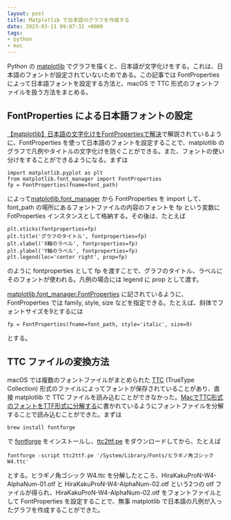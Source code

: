 ```yaml
---
layout: post
title: Matplotlib で日本語のグラフを作成する
date: 2023-03-11 09:07:31 +0000
tags:
- python
- mac
---
```

Python の [matplotlib](https://matplotlib.org/) でグラフを描くと、日本語が文字化けをする。これは、日本語のフォントが設定されていないためである。この記事では FontProperties によって日本語フォントを設定する方法と、macOS で TTC 形式のフォントファイルを扱う方法をまとめる。

## FontProperties による日本語フォントの設定

[【matplotlib】日本語の文字化けをFontPropertiesで解決](https://self-development.info/%E3%80%90matplotlib%E3%80%91%E6%97%A5%E6%9C%AC%E8%AA%9E%E3%81%AE%E6%96%87%E5%AD%97%E5%8C%96%E3%81%91%E3%82%92fontproperties%E3%81%A7%E8%A7%A3%E6%B1%BA/)で解説されているように、FontProperties を使って日本語のフォントを設定することで、matplotlib のグラフで凡例やタイトルの文字化けを防ぐことができる。また、フォントの使い分けをすることができるようになる。まずは
~~~
import matplotlib.pyplot as plt
from matplotlib.font_manager import FontProperties
fp = FontProperties(fname=font_path)
~~~
によって[matplotlib.font_manager](https://matplotlib.org/stable/api/font_manager_api.html) から FontProperties を import して、font_path の場所にあるフォントファイルの内容のフォントを fp という変数に FotProperties インスタンスとして格納する。その後は、たとえば
~~~
plt.xticks(fontproperties=fp)
plt.title('グラフのタイトル', fontproperties=fp)
plt.xlabel('X軸のラベル', fontproperties=fp)
plt.ylabel('Y軸のラベル', fontproperties=fp)
plt.legend(loc='center right', prop=fp)
~~~
のように fontproperties として fp を渡すことで、グラフのタイトル、ラベルにそのフォントが使われる。凡例の場合には legend に prop として渡す。

[matplotlib.font_manager.FontProperties](https://matplotlib.org/stable/api/font_manager_api.html#matplotlib.font_manager.FontProperties) に記されているように、FontProperties では family, style, size などを指定できる。たとえば、斜体でフォントサイズを9とするには

~~~
fp = FontProperties(fname=font_path, style='italic', size=9)
~~~

とする。

## TTC ファイルの変換方法

macOS では複数のフォントファイルがまとめられた [TTC](https://en.wikipedia.org/wiki/TrueType#Collection) (TrueType Collection) 形式のファイルによってフォントが保存されていることがあり、直接 matplotlib で TTC ファイルを読み込むことができなかった。[MacでTTC形式のフォントをTTF形式に分解する](https://note.com/5mingame2/n/na0d71a827c2a)に書かれているようにフォントファイルを分解することで読み込むことができた。まずは

~~~
brew install fontforge
~~~

で [fontforge](https://fontforge.org/) をインストールし、[ttc2ttf.pe](https://gist.github.com/fatum12/941a10f31ac1ad48ccbc) をダウンロードしてから、たとえば

~~~
fontforge -script ttc2ttf.pe '/System/Library/Fonts/ヒラギノ角ゴシック W4.ttc'
~~~

とする。ヒラギノ角ゴシック W4.ttc を分解したところ、HiraKakuProN-W4-AlphaNum-01.otf と HiraKakuProN-W4-AlphaNum-02.otf という2つの otf ファイルが得られ、HiraKakuProN-W4-AlphaNum-02.otf をフォントファイルとして FontProperties を設定することで、無事 matplotlib で日本語の凡例が入ったグラフを作成することができた。
